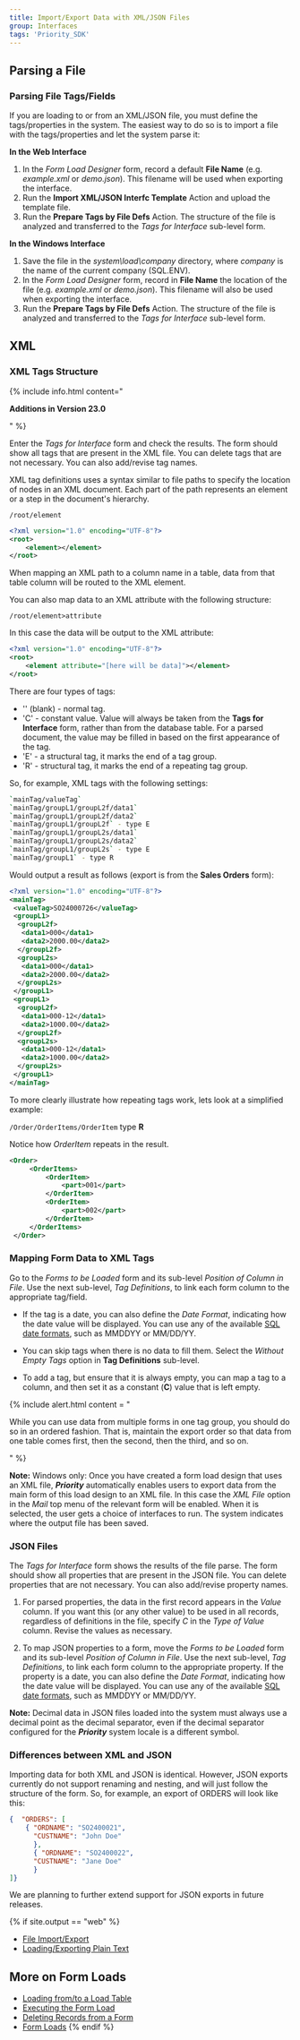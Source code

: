 ```yaml
---
title: Import/Export Data with XML/JSON Files
group: Interfaces
tags: 'Priority_SDK'
---
```


## Parsing a File

### Parsing File Tags/Fields
If you are loading to or from an XML/JSON file, you must define the tags/properties in the system. The easiest way to do so is to import a file with the tags/properties and let the system parse it:

**In the Web Interface**

1. In the *Form Load Designer* form, record a default **File Name** (e.g. *example.xml* or *demo.json*). This filename will be used when exporting the interface.
2. Run the **Import XML/JSON Interfc Template** Action and upload the template file.
3. Run the **Prepare Tags by File Defs**  Action. The structure of the file
is analyzed and transferred to the *Tags for Interface* sub-level form.

**In the Windows Interface**

1. Save the file in the *system\\load\\company* directory, where *company* is the name of the current company (SQL.ENV).
1. In the *Form Load Designer* form, record in **File Name** the location of the file (e.g. *example.xml* or *demo.json*). This filename will also be used when exporting the interface.
3. Run the **Prepare Tags by File Defs** Action. The structure of the file
is analyzed and transferred to the *Tags for Interface* sub-level form.

## XML

### XML Tags Structure

{% include info.html content="<p><b>Additions in Version 23.0</b></p>" %}

Enter the *Tags for Interface* form and check the results. The form should show all tags that are present in the XML file. You can delete tags that are not necessary. You can also add/revise tag names.

XML tag definitions uses a syntax similar to file paths to specify the location of nodes in
an XML document. Each part of the path represents an element or a step
in the document's hierarchy.

`/root/element`

```XML
<?xml version="1.0" encoding="UTF-8"?>
<root>
    <element></element>
</root>
```
When mapping an XML path to a column name in a table, data from that table column will be routed to the XML element.

You can also map data to an XML attribute with the following structure:

`/root/element>attribute`

In this case the data will be output to the XML attribute:

```xml
<?xml version="1.0" encoding="UTF-8"?>
<root>
    <element attribute="[here will be data]"></element>
</root>
```

There are four types of tags:

- '' (blank) - normal tag.
- 'C' - constant value. Value will always be taken from the **Tags for Interface** form, rather than from the database table. For a parsed document, the value may be filled in based on the first appearance of the tag.
- 'E' - a structural tag, it marks the end of a tag group.
- 'R' -  structural tag, it marks the end of a repeating tag group.

So, for example, XML tags with the following settings:

```bash
`mainTag/valueTag`
`mainTag/groupL1/groupL2f/data1`
`mainTag/groupL1/groupL2f/data2`
`mainTag/groupL1/groupL2f` - type E
`mainTag/groupL1/groupL2s/data1`
`mainTag/groupL1/groupL2s/data2`
`mainTag/groupL1/groupL2s` - type E
`mainTag/groupL1` - type R
```

Would output a result as follows (export is from the **Sales Orders** form):

```xml
<?xml version="1.0" encoding="UTF-8"?>
<mainTag>
 <valueTag>SO24000726</valueTag>
 <groupL1>
  <groupL2f>
   <data1>000</data1>
   <data2>2000.00</data2>
  </groupL2f>
  <groupL2s>
   <data1>000</data1>
   <data2>2000.00</data2>
  </groupL2s>
 </groupL1>
 <groupL1>
  <groupL2f>
   <data1>000-12</data1>
   <data2>1000.00</data2>
  </groupL2f>
  <groupL2s>
   <data1>000-12</data1>
   <data2>1000.00</data2>
  </groupL2s>
 </groupL1>
</mainTag>
```

To more clearly illustrate how repeating tags work, lets look at a simplified example:

<code>/Order/OrderItems/OrderItem</code> type **R**

Notice how *OrderItem* repeats in the result.

```xml
<Order>
     <OrderItems>
         <OrderItem>
             <part>001</part>
         </OrderItem>
         <OrderItem>
             <part>002</part>
         </OrderItem>
     </OrderItems>
 </Order>
```

### Mapping Form Data to XML Tags

Go to the *Forms to be Loaded* form and its sub-level *Position of Column in File*. Use the next sub-level, *Tag Definitions*, to link each form column to the appropriate tag/field. 

- If the tag is a date, you can also define the *Date Format*, indicating how the date value will be displayed. You can use any of the available [SQL date formats](ATOD-and-DTOA), such as MMDDYY or MM/DD/YY.

- You can skip tags when there is no data to fill them. Select the *Without Empty Tags* option in **Tag Definitions** sub-level.

- To add a tag, but ensure that it is always empty, you can map a tag to a column, and then set it as a constant (**C**) value that is left empty.

{% include alert.html content = "<p>While you can use data from multiple forms in one tag group, you should do so in an ordered fashion. That is, maintain the export order so that data from one table comes first, then the second, then the third, and so on.</p>" %}

**Note:**  Windows only: Once you have created a form load design that uses an XML file, ***Priority*** automatically enables users to export data from the main form of this load design to an XML file. In this case the *XML File* option in the *Mail* top menu of the relevant form will be enabled. When it is selected, the user gets a choice of interfaces to run. The system indicates where the output file has been saved.


### JSON Files

 The *Tags for Interface* form shows the results of the file parse. The form should show all properties that are present in the JSON file. You can delete properties that are not necessary. You can also add/revise property names.

1. For parsed properties, the data in the first record appears in the *Value* column. If you want this (or any other value) to be used in all records, regardless of definitions in the file, specify *C* in the *Type of Value* column. Revise the values as necessary.

2. To map JSON properties to a form, move the *Forms to be Loaded* form and its sub-level *Position of Column in File*. Use the next sub-level, *Tag Definitions*, to link each form column to the appropriate property. If the property is a date, you can also define the *Date Format*, indicating how the date value will be displayed. You can use any of the available [SQL date formats](ATOD-and-DTOA), such as MMDDYY or MM/DD/YY.

**Note:** Decimal data in JSON files loaded into the system must always use a decimal point as the decimal separator, even if the decimal separator configured for the ***Priority*** system locale is a different symbol.

### Differences between XML and JSON

Importing data for both XML and JSON is identical. However, JSON exports currently do not support renaming and nesting, and will just follow the structure of the form. So, for example, an export of ORDERS will look like this:

```json
{  "ORDERS": [
    { "ORDNAME": "SO2400021",
      "CUSTNAME": "John Doe"
      },
      { "ORDNAME": "SO2400022",
      "CUSTNAME": "Jane Doe"
      }
]}
```

We are planning to further extend support for JSON exports in future releases.

{% if site.output == "web" %}

-   [File Import/Export](Loading-from-File)
-   [Loading/Exporting Plain Text](Load-Plain-Text)

## More on Form Loads 

-   [Loading from/to a Load Table](Loading-from-Load-Table)
-   [Executing the Form Load](Execute-FormLoads)
-   [Deleting Records from a Form](Interfaces-Deleting-Records)
-   [Form Loads](Form-Loads)
{% endif %}